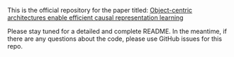 This is the official repository for the paper titled: [Object-centric architectures enable efficient causal representation learning](https://arxiv.org/pdf/2310.19054)

Please stay tuned for a detailed and complete README. In the meantime, if there are any questions about the code, please use GitHub issues for this repo.
